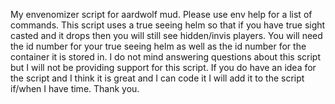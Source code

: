 My envenomizer script for aardwolf mud. Please use env help for a list of commands. This script uses a true seeing helm so that if you have true sight casted and it drops then you will still see hidden/invis players. You will need the id number for your true seeing helm as well as the id number for the container it is stored in. I do not mind answering questions about this script but I will not be providing support for this script. If you do have an idea for the script and I think it is great and I can code it I will add it to the script if/when I have time. Thank you.
